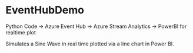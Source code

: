 # EventHubDemo
Python Code -> Azure Event Hub -> Azure Stream Analytics -> PowerBI for realtime plot

Simulates a Sine Wave in real time plotted via a line chart in Power BI.
